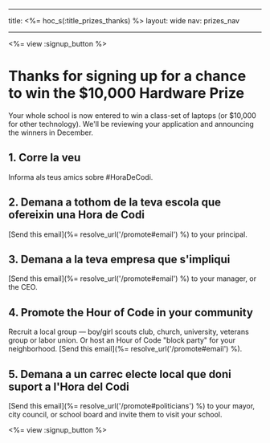 * * *

title: <%= hoc_s(:title_prizes_thanks) %> layout: wide nav: prizes_nav

* * *

<%= view :signup_button %>

# Thanks for signing up for a chance to win the $10,000 Hardware Prize

Your whole school is now entered to win a class-set of laptops (or $10,000 for other technology). We'll be reviewing your application and announcing the winners in December.

## 1. Corre la veu

Informa als teus amics sobre #HoraDeCodi.

## 2. Demana a tothom de la teva escola que ofereixin una Hora de Codi

[Send this email](%= resolve_url('/promote#email') %) to your principal.

## 3. Demana a la teva empresa que s'impliqui

[Send this email](%= resolve_url('/promote#email') %) to your manager, or the CEO.

## 4. Promote the Hour of Code in your community

Recruit a local group — boy/girl scouts club, church, university, veterans group or labor union. Or host an Hour of Code "block party" for your neighborhood. [Send this email](%= resolve_url('/promote#email') %).

## 5. Demana a un carrec electe local que doni suport a l'Hora del Codi

[Send this email](%= resolve_url('/promote#politicians') %) to your mayor, city council, or school board and invite them to visit your school.

<%= view :signup_button %>